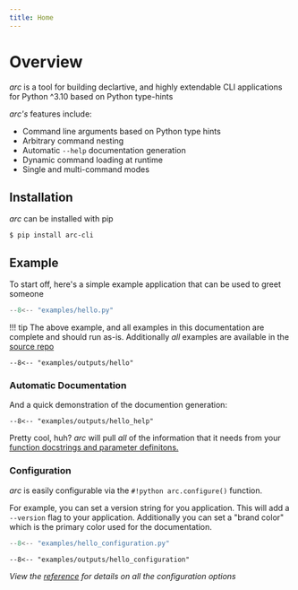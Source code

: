 ```yaml
---
title: Home
---
```

# Overview
*arc* is a tool for building declartive, and highly extendable CLI applications for Python ^3.10 based on Python type-hints

*arc's* features include:

* Command line arguments based on Python type hints
* Arbitrary command nesting
* Automatic `--help` documentation generation
* Dynamic command loading at runtime
* Single and multi-command modes

## Installation
*arc* can be installed with pip
```
$ pip install arc-cli
```

## Example
To start off, here's a simple example application that can be used to greet someone

```py title="hello.py"
--8<-- "examples/hello.py"
```
!!! tip
    The above example, and all examples in this documentation are complete
    and should run as-is. Additionally *all* examples are available in the
    [source repo](https://github.com/seanrcollings/arc/tree/master/docs/examples)


```console
--8<-- "examples/outputs/hello"
```

### Automatic Documentation
And a quick demonstration of the documention generation:
```console
--8<-- "examples/outputs/hello_help"
```
Pretty cool, huh? *arc* will pull *all* of the information that it needs from your [function docstrings and parameter definitons.](usage/documentation-generation.md)

### Configuration
*arc* is easily configurable via the `#!python arc.configure()` function.

For example, you can set a version string for you application. This will add a `--version` flag to your application. Additionally you can set a "brand color" which is the primary color used for the documentation.


```py title="examples/hello_configuration.py"
--8<-- "examples/hello_configuration.py"
```

```console
--8<-- "examples/outputs/hello_configuration"
```


*View the [reference](reference/config.md#arc.config.configure) for details on all the configuration options*
